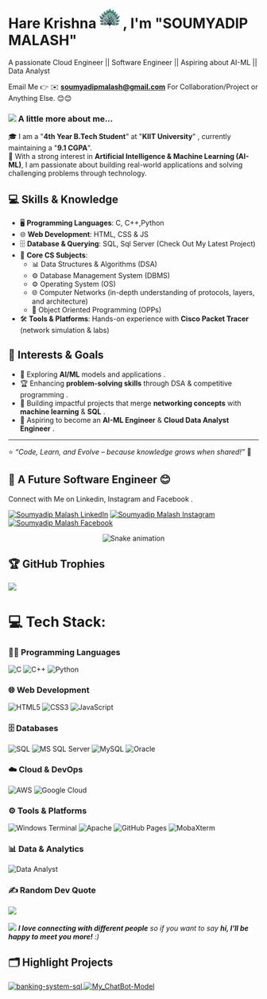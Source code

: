 # Hare Krishna <img src="Peacock.webp" alt="Peacock" width="40"/> , I'm "**SOUMYADIP MALASH**"

 A passionate Cloud Engineer  || Software Engineer  || Aspiring about AI-ML  || Data Analyst 

Email Me 👉 ✉️ **soumyadipmalash@gmail.com** For Collaboration/Project or Anything Else. 😊😊

### <img src="https://media.giphy.com/media/VgCDAzcKvsR6OM0uWg/giphy.gif" width="50"> A little more about me...  
🎓 I am a "**4th Year B.Tech Student**" at "**KIIT University**" , currently maintaining a "**9.1 CGPA**".  
🤖 With a strong interest in **Artificial Intelligence & Machine Learning (AI-ML)**, I am passionate about building real-world applications and solving challenging problems through technology.  

## 💻 Skills & Knowledge  
- 🖥️ **Programming Languages**: C, C++,Python  
- 🌐 **Web Development**: HTML, CSS & JS
- 🗄️ **Database & Querying**: SQL, Sql Server (Check Out My Latest Project)
- 📘 **Core CS Subjects**:  
  - 📊 Data Structures & Algorithms (DSA)
  - ⚙️ Database Management System (DBMS) 
  - ⚙️ Operating System (OS)  
  - 🌐 Computer Networks (in-depth understanding of protocols, layers, and architecture)
  - 📘 Object Oriented Programming (OPPs)
- 🛠️ **Tools & Platforms**: Hands-on experience with **Cisco Packet Tracer** (network simulation & labs)  

## 🚀 Interests & Goals  
- 🤖 Exploring **AI/ML** models and applications  .
- 🏆 Enhancing **problem-solving skills** through DSA & competitive programming  .
- 🔗 Building impactful projects that merge **networking concepts** with **machine learning** & **SQL** .
- 🎯 Aspiring to become an **AI-ML Engineer** & **Cloud Data Analyst Engineer**  .

---
⭐️ *“Code, Learn, and Evolve – because knowledge grows when shared!”* 🌟


## 🔗 A Future Software Engineer 😊

Connect with Me on Linkedin, Instagram and Facebook .
  

[![Soumyadip Malash LinkedIn](https://img.shields.io/badge/LinkedIn-Soumyadip%20Malash-blue?logo=linkedin&logoColor=white)](https://www.linkedin.com/in/soumyadipmalash)  [![Soumyadip Malash Instagram](https://img.shields.io/badge/Instagram-Soumyadip%20Malash-pink?logo=instagram&logoColor=white)](https://www.instagram.com/soumyadipmalash)  [![Soumyadip Malash Facebook](https://img.shields.io/badge/Facebook-Soumyadip%20Malash-blue?logo=facebook&logoColor=white)](https://www.facebook.com/soumyadip.malash)  


<!-- Snake Game Repo View -->

<div align="center">
  <img src="https://profile-readme-generator.com/assets/snake.svg" alt="Snake animation" />
</div>

## 🏆 GitHub Trophies
![](https://github-profile-trophy.vercel.app/?username=alamimran613&theme=radical&no-frame=false&no-bg=false&margin-w=4)


# 💻 Tech Stack: 

### 👨‍💻 Programming Languages  
![C](https://img.shields.io/badge/C-%2300599C.svg?style=for-the-badge&logo=c&logoColor=white)  ![C++](https://img.shields.io/badge/C++-%2300599C.svg?style=for-the-badge&logo=c%2B%2B&logoColor=white)  ![Python](https://img.shields.io/badge/Python-3670A0?style=for-the-badge&logo=python&logoColor=ffdd54)  
  
### 🌐 Web Development  
![HTML5](https://img.shields.io/badge/HTML5-%23E34F26.svg?style=for-the-badge&logo=html5&logoColor=white)  ![CSS3](https://img.shields.io/badge/CSS3-%231572B6.svg?style=for-the-badge&logo=css3&logoColor=white)  ![JavaScript](https://img.shields.io/badge/JavaScript-%23323330.svg?style=for-the-badge&logo=javascript&logoColor=%23F7DF1E)  

### 🗄️ Databases  
![SQL](https://img.shields.io/badge/SQL-%2300758F.svg?style=for-the-badge&logo=database&logoColor=white)  ![MS SQL Server](https://img.shields.io/badge/MS_SQL_Server-CC2927?style=for-the-badge&logo=microsoft-sql-server&logoColor=white)  ![MySQL](https://img.shields.io/badge/MySQL-%2300f.svg?style=for-the-badge&logo=mysql&logoColor=white)  ![Oracle](https://img.shields.io/badge/Oracle-F80000?style=for-the-badge&logo=oracle&logoColor=white)  

### ☁️ Cloud & DevOps  
![AWS](https://img.shields.io/badge/AWS-%23FF9900.svg?style=for-the-badge&logo=amazon-aws&logoColor=white)  ![Google Cloud](https://img.shields.io/badge/Google_Cloud-%234285F4.svg?style=for-the-badge&logo=google-cloud&logoColor=white)  

### ⚙️ Tools & Platforms  
![Windows Terminal](https://img.shields.io/badge/Windows_Terminal-%234D4D4D.svg?style=for-the-badge&logo=windows-terminal&logoColor=white)  ![Apache](https://img.shields.io/badge/Apache-%23D42029.svg?style=for-the-badge&logo=apache&logoColor=white)  ![GitHub Pages](https://img.shields.io/badge/GitHub_Pages-121013?style=for-the-badge&logo=github&logoColor=white)  ![MobaXterm](https://img.shields.io/badge/MobaXterm-2E8B57?style=for-the-badge&logo=gnometerminal&logoColor=white)  

### 📊 Data & Analytics  
![Data Analyst](https://img.shields.io/badge/Data_Analyst-02569B?style=for-the-badge&logo=google-analytics&logoColor=white)  


### ✍️ Random Dev Quote
![](https://quotes-github-readme.vercel.app/api?type=horizontal&theme=radical)

<img src="https://media.giphy.com/media/LnQjpWaON8nhr21vNW/giphy.gif" width="60"> <em><b>I love connecting with different people</b> so if you want to say <b>hi, I'll be happy to meet you more!</b> :)</em>

## 🗂️ Highlight Projects 

<a href="https://github.com/soumyadipmalash/SQL_Banking-Project">
  <img align="center" src="https://github-readme-stats.vercel.app/api/pin/?username=soumyadipmalash&repo=SQL_Banking-Project&show_icons=true&line_height=27&title_color=6aa6f8&text_color=8a919a&icon_color=6aa6f8&bg_color=22272e" alt="banking-system-sql" />
</a>

<a href="https://github.com/soumyadipmalash/My_ChatBot-Model">
  <img align="center" src="https://github-readme-stats.vercel.app/api/pin/?username=soumyadipmalash&repo=My_ChatBot-Model
&show_icons=true&line_height=27&title_color=6aa6f8&text_color=8a919a&icon_color=6aa6f8&bg_color=22272e" alt="My_ChatBot-Model
" />
</a>



<!-- Proudly created with GPRM ( https://gprm.itsvg.in ) -->
